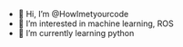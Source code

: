 - 👋 Hi, I’m @HowImetyourcode
- 👀 I’m interested in machine learning, ROS
- 🌱 I’m currently learning python

<!---
HowImetyourcode/HowImetyourcode is a ✨ special ✨ repository because its `README.md` (this file) appears on your GitHub profile.
You can click the Preview link to take a look at your changes.
--->

